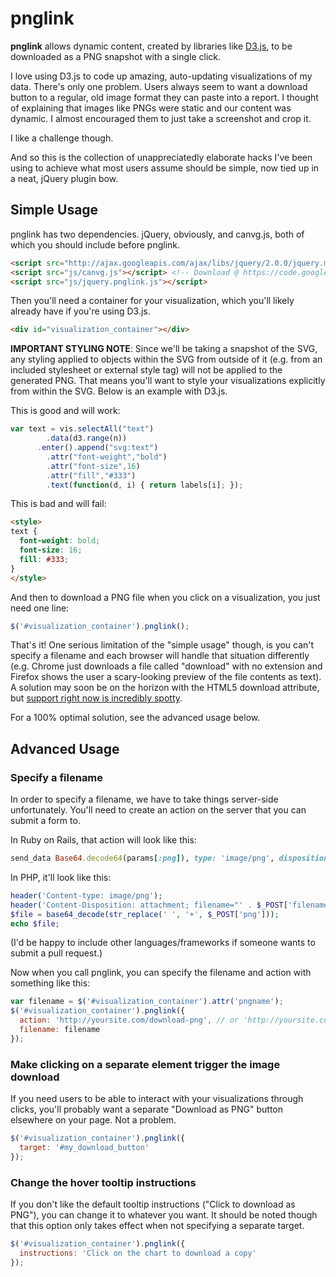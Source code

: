 # pnglink

**pnglink** allows dynamic content, created by libraries like [D3.js](http://d3js.org/), to be downloaded as a PNG snapshot with a single click. 

I love using D3.js to code up amazing, auto-updating visualizations of my data. There's only one problem. Users always seem to want a download button to a regular, old image format they can paste into a report. I thought of explaining that images like PNGs were static and our content was dynamic. I almost encouraged them to just take a screenshot and crop it.

I like a challenge though.

And so this is the collection of unappreciatedly elaborate hacks I've been using to achieve what most users assume should be simple, now tied up in a neat, jQuery plugin bow.

## Simple Usage

pnglink has two dependencies. jQuery, obviously, and canvg.js, both of which you should include before pnglink. 

```html
<script src="http://ajax.googleapis.com/ajax/libs/jquery/2.0.0/jquery.min.js"></script>
<script src="js/canvg.js"></script> <!-- Download @ https://code.google.com/p/canvg/downloads/list -->
<script src="js/jquery.pnglink.js"></script>
```

Then you'll need a container for your visualization, which you'll likely already have if you're using D3.js.

```html
<div id="visualization_container"></div>
```

**IMPORTANT STYLING NOTE**: Since we'll be taking a snapshot of the SVG, any styling applied to objects within the SVG from outside of it (e.g. from an included stylesheet or external style tag) will not be applied to the generated PNG. That means you'll want to style your visualizations explicitly from within the SVG. Below is an example with D3.js.

This is good and will work:

```javascript
var text = vis.selectAll("text")
	    .data(d3.range(n))
	  .enter().append("svg:text")
	    .attr("font-weight","bold")
	    .attr("font-size",16)
	    .attr("fill","#333")
	    .text(function(d, i) { return labels[i]; });
```

This is bad and will fail:

```html
<style>
text {
  font-weight: bold;
  font-size: 16;
  fill: #333;
}
</style>
```

And then to download a PNG file when you click on a visualization, you just need one line:

```javascript
$('#visualization_container').pnglink();
```

That's it! One serious limitation of the "simple usage" though, is you can't specify a filename and each browser will handle that situation differently (e.g. Chrome just downloads a file called "download" with no extension and Firefox shows the user a scary-looking preview of the file contents as text). A solution may soon be on the horizon with the HTML5 download attribute, but [support right now is incredibly spotty](http://caniuse.com/#feat=download).

For a 100% optimal solution, see the advanced usage below.

## Advanced Usage

### Specify a filename

In order to specify a filename, we have to take things server-side unfortunately. You'll need to create an action on the server that you can submit a form to.

In Ruby on Rails, that action will look like this:

```ruby
send_data Base64.decode64(params[:png]), type: 'image/png', disposition: 'attachment', filename: params[:filename]
```

In PHP, it'll look like this:

```php
header('Content-type: image/png');
header('Content-Disposition: attachment; filename="' . $_POST['filename'] . '"');
$file = base64_decode(str_replace(' ', '+', $_POST['png']));
echo $file;
```

(I'd be happy to include other languages/frameworks if someone wants to submit a pull request.)

Now when you call pnglink, you can specify the filename and action with something like this:

```javascript
var filename = $('#visualization_container').attr('pngname');
$('#visualization_container').pnglink({
  action: 'http://yoursite.com/download-png', // or 'http://yoursite.com/download-png.php'
  filename: filename
});
```

### Make clicking on a separate element trigger the image download

If you need users to be able to interact with your visualizations through clicks, you'll probably want a separate "Download as PNG" button elsewhere on your page. Not a problem.

```javascript
$('#visualization_container').pnglink({
  target: '#my_download_button'
});
```

### Change the hover tooltip instructions

If you don't like the default tooltip instructions ("Click to download as PNG"), you can change it to whatever you want. It should be noted though that this option only takes effect when not specifying a separate target.

```javascript
$('#visualization_container').pnglink({
  instructions: 'Click on the chart to download a copy'
});
```
